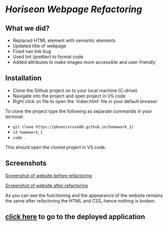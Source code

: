 # _Horiseon Webpage Refactoring_

## What we did?

- Replaced HTML element with semantic elements
- Updated title of webpage
- Fixed nav link bug
- Used lint (prettier) to format code
- Added attributes to make images more accessible and user-friendly

## Installation

- Clone the Github project on to your local machine (C-drive)
- Navigate into the project and open project in VS code
- Right click on file to open the 'index.html' file in your default browser

To clone the project type the following as separate commands in your terminal:

- `git clone https://phoenixrose88.github.io/homework_1/`
- `cd homework_1`
- `code .`

This should open the cloned project in VS code.

## Screenshots

[Screenshot of website before refactoring](assets/images/website%20screenshot%201.jpg)

[Screenshot of website after refactoring](assets/images/website%20screenshot%202.jpg)

As you can see the functioning and the appearance of the website remains the same after refactoring the HTML and CSS, hence nothing is broken.

## [click here](https://phoenixrose88.github.io/homework_1/) to go to the deployed application
